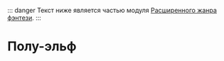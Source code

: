 ::: danger
Текст ниже является частью модуля [Расширенного жанра фэнтези](/advanced-fantasy/).
:::

# Полу-эльф